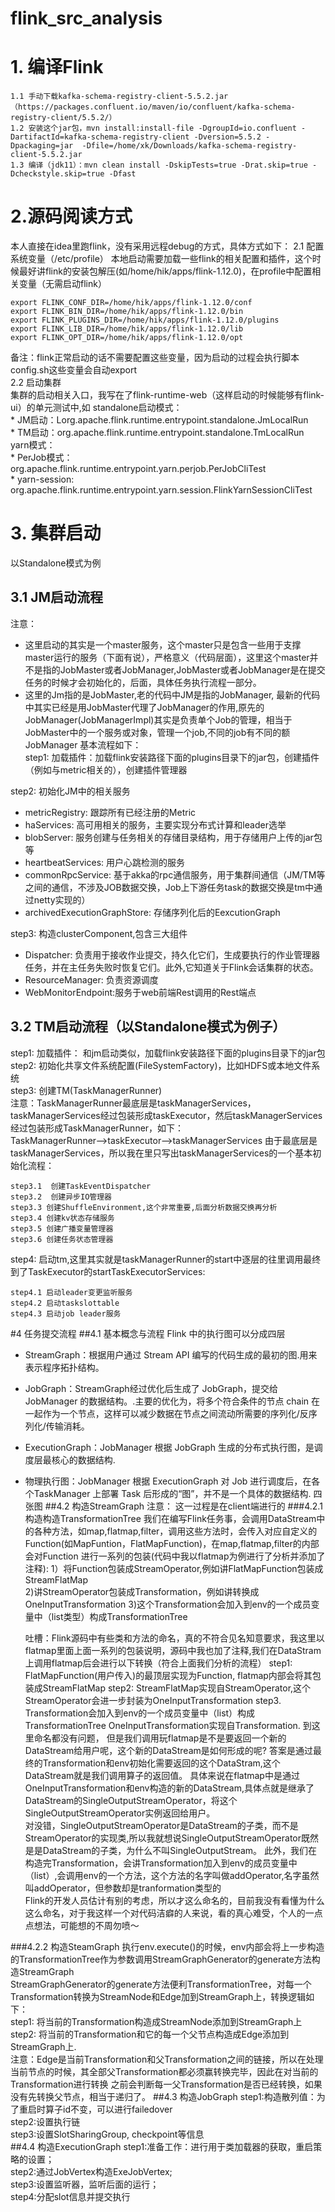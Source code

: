 # flink_src_analysis
# 1. 编译Flink
    1.1 手动下载kafka-schema-registry-client-5.5.2.jar（https://packages.confluent.io/maven/io/confluent/kafka-schema-registry-client/5.5.2/）  
    1.2 安装这个jar包，mvn install:install-file -DgroupId=io.confluent -DartifactId=kafka-schema-registry-client -Dversion=5.5.2 -Dpackaging=jar  -Dfile=/home/xk/Downloads/kafka-schema-registry-client-5.5.2.jar  
    1.3 编译（jdk11）：mvn clean install -DskipTests=true -Drat.skip=true -Dcheckstyle.skip=true -Dfast
# 2.源码阅读方式
本人直接在idea里跑flink，没有采用远程debug的方式，具体方式如下：
2.1 配置系统变量（/etc/profile）
    本地启动需要加载一些flink的相关配置和插件，这个时候最好讲flink的安装包解压(如/home/hik/apps/flink-1.12.0)，在profile中配置相关变量（无需启动flink）  

    export FLINK_CONF_DIR=/home/hik/apps/flink-1.12.0/conf
    export FLINK_BIN_DIR=/home/hik/apps/flink-1.12.0/bin
    export FLINK_PLUGINS_DIR=/home/hik/apps/flink-1.12.0/plugins
    export FLINK_LIB_DIR=/home/hik/apps/flink-1.12.0/lib
    export FLINK_OPT_DIR=/home/hik/apps/flink-1.12.0/opt  
 备注：flink正常启动的话不需要配置这些变量，因为启动的过程会执行脚本config.sh这些变量会自动export  
2.2 启动集群  
    集群的启动相关入口，我写在了flink-runtime-web（这样启动的时候能够有flink-ui）的单元测试中,如
    standalone启动模式：  
    * JM启动：Lorg.apache.flink.runtime.entrypoint.standalone.JmLocalRun  
    * TM启动：org.apache.flink.runtime.entrypoint.standalone.TmLocalRun  
    yarn模式：  
    * PerJob模式： org.apache.flink.runtime.entrypoint.yarn.perjob.PerJobCliTest  
    * yarn-session: org.apache.flink.runtime.entrypoint.yarn.session.FlinkYarnSessionCliTest
# 3. 集群启动
以Standalone模式为例
## 3.1 JM启动流程
注意：  
* 这里启动的其实是一个master服务，这个master只是包含一些用于支撑master运行的服务（下面有说），严格意义（代码层面），这里这个master并不是指的JobMaster或者JobManager,JobMaster或者JobManager是在提交任务的时候才会初始化的，后面，具体任务执行流程一部分。  
* 这里的Jm指的是JobMaster,老的代码中JM是指的JobManager, 最新的代码中其实已经是用JobMaster代理了JobManager的作用,原先的JobManager(JobManagerImpl)其实是负责单个Job的管理，相当于JobMaster中的一个服务或对象，管理一个job,不同的job有不同的额JobManager
基本流程如下：  
step1: 加载插件：加载flink安装路径下面的plugins目录下的jar包，创建插件（例如与metric相关的），创建插件管理器   
  
step2: 初始化JM中的相关服务  
  * metricRegistry: 跟踪所有已经注册的Metric
  * haServices: 高可用相关的服务，主要实现分布式计算和leader选举
  * blobServer: 服务创建与任务相关的存储目录结构，用于存储用户上传的jar包等
  * heartbeatServices:  用户心跳检测的服务
  * commonRpcService: 基于akka的rpc通信服务，用于集群间通信（JM/TM等之间的通信，不涉及JOB数据交换，Job上下游任务task的数据交换是tm中通过netty实现的）
  * archivedExecutionGraphStore: 存储序列化后的EexcutionGraph   
  
step3: 构造clusterComponent,包含三大组件  
  * Dispatcher: 负责用于接收作业提交，持久化它们，生成要执行的作业管理器任务，并在主任务失败时恢复它们。此外,它知道关于Flink会话集群的状态。
  * ResourceManager: 负责资源调度
  * WebMonitorEndpoint:服务于web前端Rest调用的Rest端点
## 3.2 TM启动流程（以Standalone模式为例子）
step1: 加载插件： 和jm启动类似，加载flink安装路径下面的plugins目录下的jar包  
step2: 初始化共享文件系统配置(FileSystemFactory)，比如HDFS或本地文件系统  
step3: 创建TM(TaskManagerRunner)  
    注意：TaskManagerRunner最底层是taskManagerServices，taskManagerServices经过包装形成taskExecutor，然后taskManagerServices经过包装形成TaskManagerRunner，如下：  
    TaskManagerRunner-->taskExecutor-->taskManagerServices
    由于最底层是taskManagerServices，所以我在里只写出taskManagerServices的一个基本初始化流程：    

    step3.1  创建TaskEventDispatcher  
    step3.2  创建异步IO管理器  
    step3.3 创建ShuffleEnvironment,这个非常重要,后面分析数据交换再分析  
    step3.4 创建kv状态存储服务  
    step3.5 创建广播变量管理器  
    step3.6 创建任务状态管理器  
step4: 启动tm,这里其实就是taskManagerRunner的start中逐层的往里调用最终到了TaskExecutor的startTaskExecutorServices:  

    step4.1 启动leader变更监听服务  
    step4.2 启动taskslottable  
    step4.3 启动job leader服务
#4 任务提交流程 
##4.1 基本概念与流程
Flink 中的执行图可以分成四层
* StreamGraph：根据用户通过 Stream API 编写的代码生成的最初的图.用来表示程序拓扑结构。  
* JobGraph：StreamGraph经过优化后生成了 JobGraph，提交给 JobManager 的数据结构。.主要的优化为，将多个符合条件的节点 chain 在一起作为一个节点，这样可以减少数据在节点之间流动所需要的序列化/反序列化/传输消耗。
* ExecutionGraph：JobManager 根据 JobGraph 生成的分布式执行图，是调度层最核心的数据结构.
* 物理执行图：JobManager 根据 ExecutionGraph 对 Job 进行调度后，在各个TaskManager 上部署 Task 后形成的“图”，并不是一个具体的数据结构.
四张图
##4.2 构造StreamGraph
注意： 这一过程是在client端进行的
###4.2.1 构造构造TransformationTree
我们在编写Flink任务事，会调用DataStream中的各种方法，如map,flatmap,filter，调用这些方法时，会传入对应自定义的Function(如MapFuntion，FlatMapFunction)，在map,flatmap,filter的内部会对Function
进行一系列的包装(代码中我以flatmap为例进行了分析并添加了注释):
1）将Function包装成StreamOperator,例如讲FlatMapFunction包装成StreamFlatMap  
2)讲StreamOperator包装成Transformation，例如讲转换成OneInputTransformation
3)这个Transformation会加入到env的一个成员变量中（list类型）构成TransformationTree 

    吐槽：Flink源码中有些类和方法的命名，真的不符合见名知意要求，我这里以flatmap里面上面一系列的包装说明，源码中我也加了注释,我们在DataStram上调用flatmap后会进行以下转换（符合上面我们分析的流程）
    step1: FlatMapFunction(用户传入)的最顶层实现为Function, flatmap内部会将其包装成StreamFlatMap
    step2: StreamFlatMap实现自StreamOperator,这个StreamOperator会进一步封装为OneInputTransformation
    step3. Transformation会加入到env的一个成员变量中（list）构成TransformationTree
    OneInputTransformation实现自Transformation. 到这里命名都没有问题， 但是我们调用玩flatmap是不是要返回一个新的DataStream给用户呢，这个新的DataStream是如何形成的呢?
    答案是通过最终的Transformation和env初始化需要返回的这个DataStram,这个DataStream就是我们调用算子的返回值。
    具体来说在flatmap中是通过OneInputTransformation和env构造的新的DataStream,具体点就是继承了DataStream的SingleOutputStreamOperator，将这个SingleOutputStreamOperator实例返回给用户。  
    对没错，SingleOutputStreamOperator是DataStream的子类，而不是StreamOperator的实现类,所以我就想说SingleOutputStreamOperator既然是是DataStream的子类，为什么不叫SingleOutputStream。
    此外，我们在构造完Transformation，会讲Transformation加入到env的成员变量中（list）,会调用env的一个方法，这个方法的名字叫做addOperator,名字虽然叫addOperator，但参数却是tranformation类型的   
    Flink的开发人员估计有别的考虑，所以才这么命名的，目前我没有看懂为什么这么命名，对于我这样一个对代码洁癖的人来说，看的真心难受，个人的一点点想法，可能想的不周勿喷～

###4.2.2 构造SteamGraph
执行env.execute()的时候，env内部会将上一步构造的TransformationTree作为参数调用StreamGraphGenerator的generate方法构造StreamGraph  
StreamGraphGenerator的generate方法便利TransformationTree，对每一个Transformation转换为StreamNode和Edge加到StreamGraph上，转换逻辑如下：  
step1: 将当前的Transformation构造成StreamNode添加到StreamGraph上  
step2: 将当前的Transformation和它的每一个父节点构造成Edge添加到StreamGraph上.  
注意：Edge是当前Transformation和父Transformation之间的链接，所以在处理当前节点的时候，其全部父Transformation都必须赢转换完毕，因此在对当前的Transformation进行转换
之前会判断每一父Transformation是否已经转换，如果没有先转换父节点，相当于递归了。
##4.3 构造JobGraph
step1:构造散列值：为了重启时算子id不变，可以进行failedover  
step2:设置执行链  
step3:设置SlotSharingGroup, checkpoint等信息  
##4.4 构造ExecutionGraph
step1:准备工作：进行用于类加载器的获取，重启策略的设置；  
step2:通过JobVertex构造ExeJobVertex;  
step3:设置监听器，监听后面的运行；  
step4:分配slot信息并提交执行
